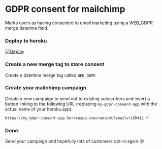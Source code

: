 # GDPR consent for mailchimp

Marks users as having consented to email marketing using a WEB_GDPR merge datetime field.

### Deploy to heroku

[![Deploy](https://www.herokucdn.com/deploy/button.svg)](https://heroku.com/deploy)

### Create a new merge tag to store consent

Create a datetime merge tag called `WEB_GDPR`

### Create your mailchimp campaign

Create a new campaign to send out to existing subscribers and insert a button linking to the following URL (replacing `my-gdpr-consent-app` with the actual name of your heroku app).

```
https://my-gdpr-consent-app.herokuapp.com/consent?email=*|EMAIL|*
```

### Done.

Send your campaign and hopefully lots of customers opt-in again 😰
